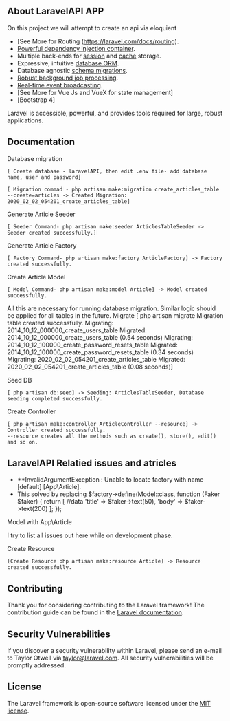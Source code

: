 
## About LaravelAPI APP

On this project we will attempt to create an api via eloquient 

- [See More for Routing (https://laravel.com/docs/routing).
- [Powerful dependency injection container](https://laravel.com/docs/container).
- Multiple back-ends for [session](https://laravel.com/docs/session) and [cache](https://laravel.com/docs/cache) storage.
- Expressive, intuitive [database ORM](https://laravel.com/docs/eloquent).
- Database agnostic [schema migrations](https://laravel.com/docs/migrations).
- [Robust background job processing](https://laravel.com/docs/queues).
- [Real-time event broadcasting](https://laravel.com/docs/broadcasting).
- [See More for Vue Js and VueX for state management]
- [Bootstrap 4]

Laravel is accessible, powerful, and provides tools required for large, robust applications.

## Documentation
 Database migration 

    [ Create database - laravelAPI, then edit .env file- add database name, user and password]

    [ Migration commad - php artisan make:migration create_articles_table --create=articles -> Created Migration: 2020_02_02_054201_create_articles_table]
    
Generate Article Seeder 

    [ Seeder Command- php artisan make:seeder ArticlesTableSeeder -> Seeder created successfully.]
    
Generate Article Factory 

    [ Factory Command- php artisan make:factory ArticleFactory] -> Factory created successfully.
Create Article Model 

    [ Model Command- php artisan make:model Article] -> Model created successfully.

All this are necessary for running database migration. Similar logic should be applied for all tables in the future.
Migrate
   [    php artisan migrate
        Migration table created successfully.
        Migrating: 2014_10_12_000000_create_users_table
        Migrated:  2014_10_12_000000_create_users_table (0.54 seconds)
        Migrating: 2014_10_12_100000_create_password_resets_table
        Migrated:  2014_10_12_100000_create_password_resets_table (0.34 seconds)
        Migrating: 2020_02_02_054201_create_articles_table
        Migrated:  2020_02_02_054201_create_articles_table (0.08 seconds)]
    
Seed DB

    [ php artisan db:seed] -> Seeding: ArticlesTableSeeder, Database seeding completed successfully.

Create Controller

    [ php artisan make:controller ArticleController --resource] -> Controller created successfully.
    --resource creates all the methods such as create(), store(), edit() and so on.

## LaravelAPI Relatied issues and atricles

- **InvalidArgumentException  : Unable to locate factory with name [default] [App\Article].
- This solved by replacing 
    $factory->define(Model::class, function (Faker $faker) {
        return [
            //data
            'title' => $faker->text(50),
            'body' => $faker->text(200)
        ];
    });

Model with App\Article

I try to list all issues out here while on development phase. 

Create Resource 

    [Create Resource php artisan make:resource Article] -> Resource created successfully.

## Contributing

Thank you for considering contributing to the Laravel framework! The contribution guide can be found in the [Laravel documentation](https://laravel.com/docs/contributions).

## Security Vulnerabilities

If you discover a security vulnerability within Laravel, please send an e-mail to Taylor Otwell via [taylor@laravel.com](mailto:taylor@laravel.com). All security vulnerabilities will be promptly addressed.

## License

The Laravel framework is open-source software licensed under the [MIT license](https://opensource.org/licenses/MIT).
